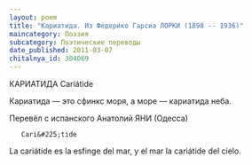 ```yaml
---
layout: poem
title: "Кариатида. Из Федерико Гарсиа ЛОРКИ (1898 -- 1936)"
maincategory: Поэзия
subcategory: Поэтические переводы
date_published: 2011-03-07
chitalnya_id: 304069
---
```




КАРИАТИДА
     Cari&#225;tide

Кариатида — это сфинкс
моря,
а море — кариатида
неба. 
 
   Перевёл с испанского 
   Анатолий ЯНИ (Одесса)

       Cari&#225;tide 

 La cari&#225;tide es la esfinge
 del mar,
 y el mar la cari&#225;tide
 del cielo.






